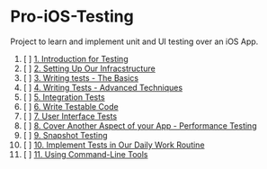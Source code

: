 # Pro-iOS-Testing

Project to learn and implement unit and UI testing over an iOS App.

1. [ ] [1. Introduction for Testing]()
2. [ ] [2. Setting Up Our Infracstructure]()
3. [ ] [3. Writing tests - The Basics]()
4. [ ] [4. Writing Tests - Advanced Techniques]()
5. [ ] [5. Integration Tests]()
6. [ ] [6. Write Testable Code]()
7. [ ] [7. User Interface Tests]()
8. [ ] [8. Cover Another Aspect of your App - Performance Testing]()
9. [ ] [9. Snapshot Testing]()
10. [ ] [10. Implement Tests in Our Daily Work Routine]()
11. [ ] [11. Using Command-Line Tools]()

